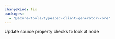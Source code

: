 ```yaml
---
changeKind: fix
packages:
  - "@azure-tools/typespec-client-generator-core"
---
```


Update source property checks to look at node
